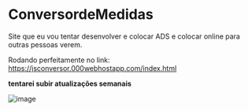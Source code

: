 # ConversordeMedidas
 Site que eu vou tentar desenvolver e colocar ADS e colocar online para outras pessoas verem.
 
 Rodando perfeitamente no link: https://jsconversor.000webhostapp.com/index.html
 
 <strong>tentarei subir atualizações semanais</strong>
 
 ![image](https://user-images.githubusercontent.com/79548150/178156430-8f11ed96-03c4-4206-9f81-d6de7e7da313.png)

